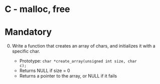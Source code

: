 # C - malloc, free

# Mandatory

0. Write a function that creates an array of chars, and initializes it with a specific char.

	- Prototype: <code>char *create_array(unsigned int size, char c);</code>
	- Returns NULL if size = 0
	- Returns a pointer to the array, or NULL if it fails

